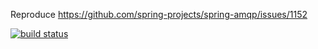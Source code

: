 Reproduce https://github.com/spring-projects/spring-amqp/issues/1152

[![build status](https://api.travis-ci.org/shark300/amqpMessageToStringBug.svg?branch=master)](https://travis-ci.org/shark300/amqpMessageToStringBug/builds)
